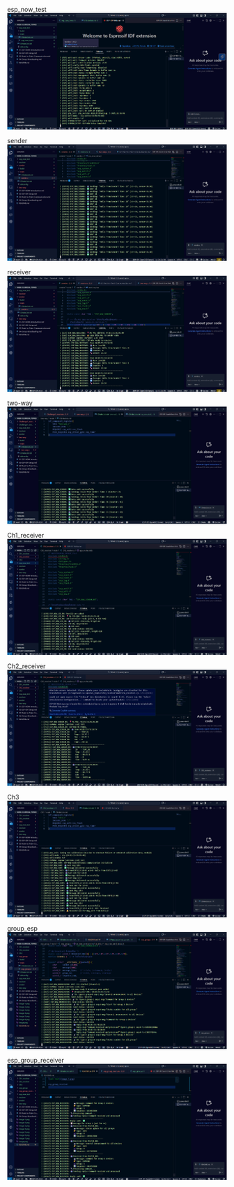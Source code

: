 esp_now_test
![alt text](image.png)

sender
![alt text](image-1.png)

receiver
![alt text](image-2.png)

two-way
![alt text](image-3.png)

Ch1_receiver
![alt text](image-4.png)

Ch2_receiver
![alt text](image-5.png)

Ch3
![alt text](image-6.png)

group_esp
![alt text](image-7.png)

esp_group_receiver
![alt text](image-8.png)